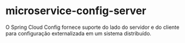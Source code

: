 # microservice-config-server

O Spring Cloud Config fornece suporte do lado do servidor e do cliente para configuração externalizada em um sistema distribuído.
